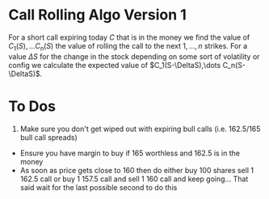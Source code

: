 <script type="text/javascript" async
  src="https://cdn.jsdelivr.net/npm/mathjax@3/es5/tex-mml-chtml.js">
</script>


# Call Rolling Algo Version 1
For a short call expiring today $C$ that is in the money we find the value of $C_1(S),\dots C_n(S)$ the value of rolling the call to the next $1,\dots,n$ strikes. For a value $\Delta S$ for the change in the stock depending on some sort of volatility or config we calculate the expected value of $C_1(S-\DeltaS),\dots C_n(S-\DeltaS)$.


# To Dos

1. Make sure you don't get wiped out with expiring bull calls (i.e. 162.5/165 bull call spreads)
  * Ensure you have margin to buy if 165 worthless and 162.5 is in the money
  * As soon as price gets close to 160 then do either buy 100 shares sell 1 162.5 call or buy 1 157.5 call and sell 1 160 call and keep going... That said wait for the last possible second to do this
